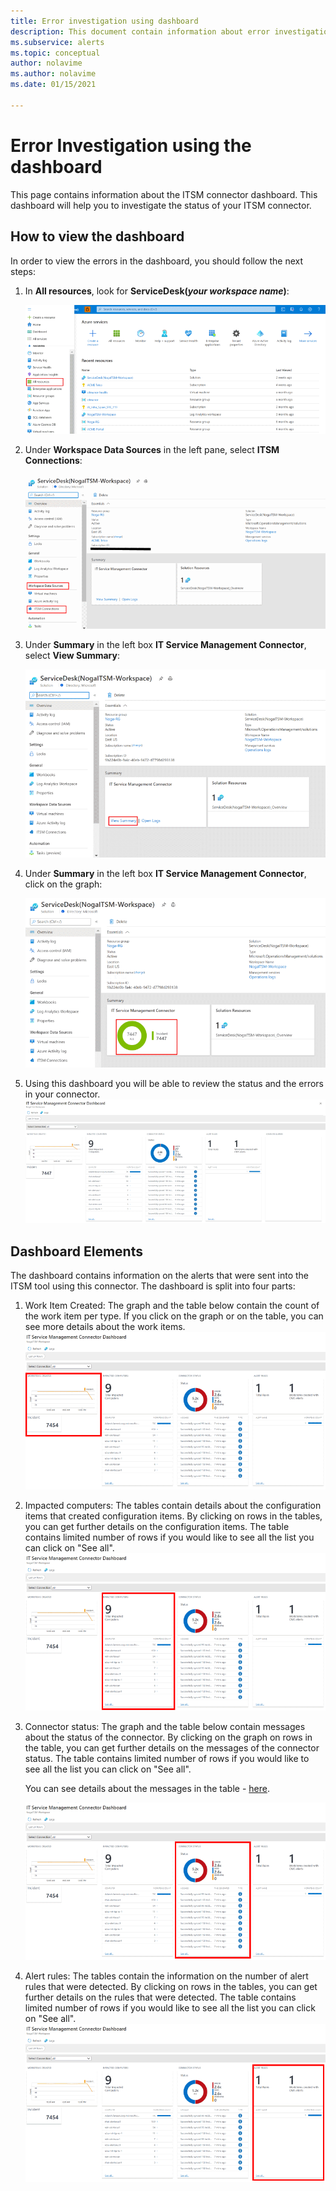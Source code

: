 ```yaml
---
title: Error investigation using dashboard
description: This document contain information about error investigation using the dashboard  
ms.subservice: alerts
ms.topic: conceptual
author: nolavime
ms.author: nolavime
ms.date: 01/15/2021

---
```


# Error Investigation using the dashboard

This page contains information about the ITSM connector dashboard. This dashboard will help you to investigate the status of your ITSM connector.

## How to view the dashboard

In order to view the errors in the dashboard, you should follow the next steps:

1. In **All resources**, look for **ServiceDesk(*your workspace name*)**:

   ![Screenshot that shows recent resources in the Azure portal.](media/itsmc-definition/create-new-connection-from-resource.png)

2. Under **Workspace Data Sources** in the left pane, select **ITSM Connections**:

   ![Screenshot that shows the ITSM Connections menu item.](media/itsmc-overview/add-new-itsm-connection.png)

3. Under **Summary** in the left box **IT Service Management Connector**, select **View Summary**:

    ![Screenshot that shows view summary.](media/itsmc-resync-servicenow/dashboard-view-summary.png)

4. Under **Summary** in the left box **IT Service Management Connector**, click on the graph:

    ![Screenshot that shows graph click.](media/itsmc-resync-servicenow/dashboard-graph-click.png)

5. Using this dashboard you will be able to review the status and the errors in your connector.
    ![Screenshot that shows connector status.](media/itsmc-resync-servicenow/connector-dashboard.png)

## Dashboard Elements

The dashboard contains information on the alerts that were sent into the ITSM tool using this connector.
The dashboard is split into four parts:

1. Work Item Created: The graph and the table below contain the count of the work item per type. If you click on the graph or on the table, you can see more details about the work items.
    ![Screenshot that shows work item created.](media/itsmc-resync-servicenow/itsm-dashboard-workitems.png)
2. Impacted computers: The tables contain details about the configuration items that created configuration items.
    By clicking on rows in the tables, you can get further details on the configuration items.
    The table contains limited number of rows if you would like to see all the list you can click on "See all".
    ![Screenshot that shows impacted computers.](media/itsmc-resync-servicenow/itsm-dashboard-impacted-comp.png)
3. Connector status: The graph and the table below contain messages about the status of the connector. By clicking on the graph on rows in the table, you can get further details on the messages of the connector status.
    The table contains limited number of rows if you would like to see all the list you can click on "See all".

    You can see details about the messages in the table - [here](itsmc-dashboard-errors.md).

    ![Screenshot that shows connector status.](media/itsmc-resync-servicenow/itsm-dashboard-connector-status.png)
4. Alert rules: The tables contain the information on the number of alert rules that were detected.
    By clicking on rows in the tables, you can get further details on the rules that were detected.
    The table contains limited number of rows if you would like to see all the list you can click on "See all".
    ![Screenshot that shows alert rules.](media/itsmc-resync-servicenow/itsm-dashboard-alert-rules.png)